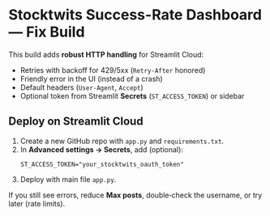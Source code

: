 # Stocktwits Success-Rate Dashboard — Fix Build

This build adds **robust HTTP handling** for Streamlit Cloud:
- Retries with backoff for 429/5xx (`Retry-After` honored)
- Friendly error in the UI (instead of a crash)
- Default headers (`User-Agent`, `Accept`)
- Optional token from Streamlit **Secrets** (`ST_ACCESS_TOKEN`) or sidebar

## Deploy on Streamlit Cloud

1. Create a new GitHub repo with `app.py` and `requirements.txt`.
2. In **Advanced settings → Secrets**, add (optional):
   ```
   ST_ACCESS_TOKEN="your_stocktwits_oauth_token"
   ```
3. Deploy with main file `app.py`.

If you still see errors, reduce **Max posts**, double‑check the username, or try later (rate limits).
